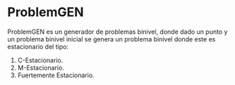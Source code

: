 # ProblemGEN

ProblemGEN es un generador de problemas binivel, donde dado un punto y un problema binivel inicial se genera un problema binivel donde este es estacionario del tipo:

1. C-Estacionario.
1. M-Estacionario.
1. Fuertemente Estacionario.



